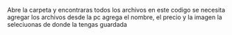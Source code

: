 Abre la carpeta y encontraras todos los archivos
en este codigo se necesita agregar los archivos desde la pc 
agrega el nombre, el precio y la imagen la seleciuonas de donde la tengas guardada
